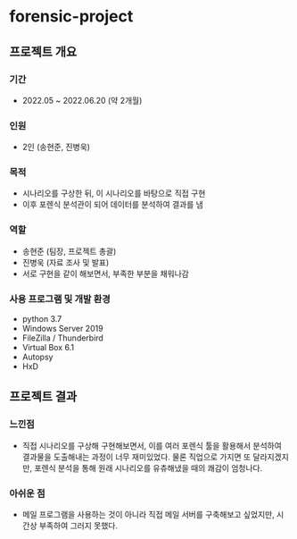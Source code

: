 # forensic-project
## 프로젝트 개요
### 기간
- 2022.05 ~ 2022.06.20 (약 2개월)
### 인원
- 2인 (송현준, 진병욱)
### 목적
- 시나리오를 구상한 뒤, 이 시나리오를 바탕으로 직접 구현
- 이후 포렌식 분석관이 되어 데이터를 분석하여 결과를 냄
### 역할
- 송현준 (팀장, 프로젝트 총괄)
- 진병욱 (자료 조사 및 발표)
- 서로 구현을 같이 해보면서, 부족한 부분을 채워나감
### 사용 프로그램 및 개발 환경
- python 3.7
- Windows Server 2019
- FileZilla / Thunderbird
- Virtual Box 6.1
- Autopsy
- HxD
## 프로젝트 결과
### 느낀점
- 직접 시나리오를 구상해 구현해보면서, 이를 여러 포렌식 툴을 활용해서 분석하여 결과물을 도출해내는 과정이 너무 재미있었다. 물론 직업으로 가지면 또 달라지겠지만,
포렌식 분석을 통해 원래 시나리오를 유츄해냈을 때의 쾌감이 엄청나다.
### 아쉬운 점
- 메일 프로그램을 사용하는 것이 아니라 직접 메일 서버를 구축해보고 싶었지만, 시간상 부족하여 그러지 못했다.
